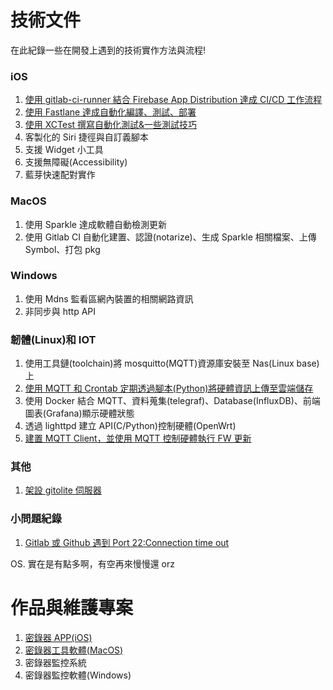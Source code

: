# 技術文件

在此紀錄一些在開發上遇到的技術實作方法與流程!

### iOS

1. [使用 gitlab-ci-runner 結合 Firebase App Distribution 達成 CI/CD 工作流程](GitLab_Ci_&_Firebase)
1. [使用 Fastlane 達成自動化編譯、測試、部署](Fastlane)
1. [使用 XCTest 撰寫自動化測試&一些測試技巧](UITest_iOS)
1. 客製化的 Siri 捷徑與自訂義腳本
1. 支援 Widget 小工具
1. 支援無障礙(Accessibility)
1. 藍芽快速配對實作

### MacOS

1. 使用 Sparkle 達成軟體自動檢測更新
1. 使用 Gitlab CI 自動化建置、認證(notarize)、生成 Sparkle 相關檔案、上傳 Symbol、打包 pkg

### Windows

1. 使用 Mdns 監看區網內裝置的相關網路資訊
1. 非同步與 http API

### 韌體(Linux)和 IOT

1. 使用工具鏈(toolchain)將 mosquitto(MQTT)資源庫安裝至 Nas(Linux base)上
1. [使用 MQTT 和 Crontab 定期透過腳本(Python)將硬體資訊上傳至雲端儲存](FW_Dev\MQTT_script_develop)
1. 使用 Docker 結合 MQTT、資料蒐集(telegraf)、Database(InfluxDB)、前端圖表(Grafana)顯示硬體狀態
1. 透過 lighttpd 建立 API(C/Python)控制硬體(OpenWrt)
1. [建置 MQTT Client，並使用 MQTT 控制硬體執行 FW 更新](FW_Dev/MQTT_Client)

### 其他

1. [架設 gitolite 伺服器](Gitolite_Server)

### 小問題紀錄

1. [Gitlab 或 Github 遇到 Port 22:Connection time out](小問題/Port22_Connection_time_out)

OS. 實在是有點多啊，有空再來慢慢還 orz

# 作品與維護專案

1. [密錄器 APP(iOS)](Portfolios/DPB_APP)
2. [密錄器工具軟體(MacOS)](Portfolios/DPB_TOOLBOX_Mac)
3. 密錄器監控系統<!--](Portfolios/DPB_Control_Center2)-->
4. 密錄器監控軟體(Windows)<!--](Portfolios/DPB_Control_Center_Win)-->
